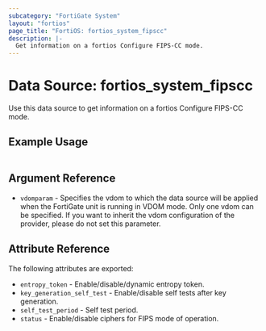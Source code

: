 ```yaml
---
subcategory: "FortiGate System"
layout: "fortios"
page_title: "FortiOS: fortios_system_fipscc"
description: |-
  Get information on a fortios Configure FIPS-CC mode.
---
```


# Data Source: fortios_system_fipscc
Use this data source to get information on a fortios Configure FIPS-CC mode.


## Example Usage

```hcl

```

## Argument Reference

* `vdomparam` - Specifies the vdom to which the data source will be applied when the FortiGate unit is running in VDOM mode. Only one vdom can be specified. If you want to inherit the vdom configuration of the provider, please do not set this parameter.

## Attribute Reference

The following attributes are exported:

* `entropy_token` - Enable/disable/dynamic entropy token.
* `key_generation_self_test` - Enable/disable self tests after key generation.
* `self_test_period` - Self test period.
* `status` - Enable/disable ciphers for FIPS mode of operation.
